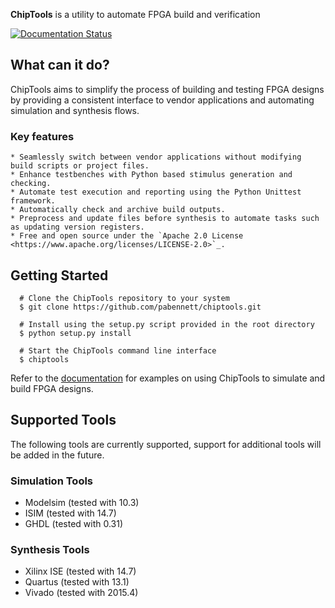 **ChipTools** is a utility to automate FPGA build and verification

[![Documentation Status](https://readthedocs.org/projects/chiptools/badge/?version=latest)](http://chiptools.readthedocs.org/en/latest/?badge=latest)

## What can it do?

ChipTools aims to simplify the process of building and testing FPGA designs by
providing a consistent interface to vendor applications and automating simulation and synthesis flows.

### Key features

    * Seamlessly switch between vendor applications without modifying build scripts or project files.
    * Enhance testbenches with Python based stimulus generation and checking.
    * Automate test execution and reporting using the Python Unittest framework.
    * Automatically check and archive build outputs.
    * Preprocess and update files before synthesis to automate tasks such as updating version registers.
    * Free and open source under the `Apache 2.0 License <https://www.apache.org/licenses/LICENSE-2.0>`_.

## Getting Started
```
  # Clone the ChipTools repository to your system
  $ git clone https://github.com/pabennett/chiptools.git
  
  # Install using the setup.py script provided in the root directory
  $ python setup.py install
  
  # Start the ChipTools command line interface
  $ chiptools
```
Refer to the [documentation](http://chiptools.readthedocs.org/en/latest/examples.html) for examples on using ChipTools to simulate and build FPGA designs.

## Supported Tools

The following tools are currently supported, support for additional tools
will be added in the future. 

### Simulation Tools

* Modelsim (tested with 10.3)
* ISIM (tested with 14.7)
* GHDL (tested with 0.31)

### Synthesis Tools

* Xilinx ISE (tested with 14.7)
* Quartus (tested with 13.1)
* Vivado (tested with 2015.4)

